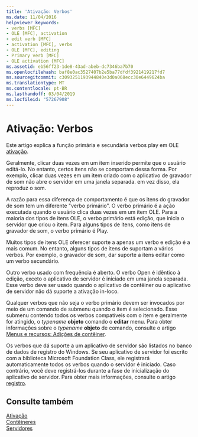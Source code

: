 ```yaml
---
title: 'Ativação: Verbos'
ms.date: 11/04/2016
helpviewer_keywords:
- verbs [MFC]
- OLE [MFC], activation
- edit verb [MFC]
- activation [MFC], verbs
- OLE [MFC], editing
- Primary verb [MFC]
- OLE activation {MFC]
ms.assetid: eb56ff23-1de8-43ad-abeb-dc7346ba7b70
ms.openlocfilehash: baf8e0ac3527407b2e5ba77dfdf3921419217fd7
ms.sourcegitcommit: c3093251193944840e3d0a068ecc30e6449624ba
ms.translationtype: MT
ms.contentlocale: pt-BR
ms.lasthandoff: 03/04/2019
ms.locfileid: "57267908"
---
```

# <a name="activation-verbs"></a>Ativação: Verbos

Este artigo explica a função primária e secundária verbos play em OLE [ativação](../mfc/activation-cpp.md).

Geralmente, clicar duas vezes em um item inserido permite que o usuário editá-lo. No entanto, certos itens não se comportam dessa forma. Por exemplo, clicar duas vezes em um item criado com o aplicativo de gravador de som não abre o servidor em uma janela separada. em vez disso, ela reproduz o som.

A razão para essa diferença de comportamento é que os itens do gravador de som tem um diferente "verbo primário". O verbo primário é a ação executada quando o usuário clica duas vezes em um item OLE. Para a maioria dos tipos de itens OLE, o verbo primário está edição, que inicia o servidor que criou o item. Para alguns tipos de itens, como itens de gravador de som, o verbo primário é Play.

Muitos tipos de itens OLE oferecer suporte a apenas um verbo e edição é a mais comum. No entanto, alguns tipos de itens de suportam a vários verbos. Por exemplo, o gravador de som, dar suporte a itens editar como um verbo secundário.

Outro verbo usado com frequência é aberto. O verbo Open é idêntico à edição, exceto o aplicativo de servidor é iniciado em uma janela separada. Esse verbo deve ser usado quando o aplicativo de contêiner ou o aplicativo de servidor não dá suporte a ativação in-loco.

Qualquer verbos que não seja o verbo primário devem ser invocados por meio de um comando de submenu quando o item é selecionado. Esse submenu contendo todos os verbos compatíveis com o item e geralmente for atingido, o *typename* **objeto** comando o **editar** menu. Para obter informações sobre o *typename* **objeto** de comando, consulte o artigo [Menus e recursos: Adições de contêiner](../mfc/menus-and-resources-container-additions.md).

Os verbos que dá suporte a um aplicativo de servidor são listados no banco de dados de registro do Windows. Se seu aplicativo de servidor foi escrito com a biblioteca Microsoft Foundation Class, ele registrará automaticamente todos os verbos quando o servidor é iniciado. Caso contrário, você deve registrá-los durante a fase de inicialização do aplicativo de servidor. Para obter mais informações, consulte o artigo [registro](../mfc/registration.md).

## <a name="see-also"></a>Consulte também

[Ativação](../mfc/activation-cpp.md)<br/>
[Contêineres](../mfc/containers.md)<br/>
[Servidores](../mfc/servers.md)
